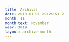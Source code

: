 ```yaml
---
title: Archives
date: 2019-01-01 20:25:51 Z
month: 11
month-text: November
year: 2019
layout: archive-month
---
```


